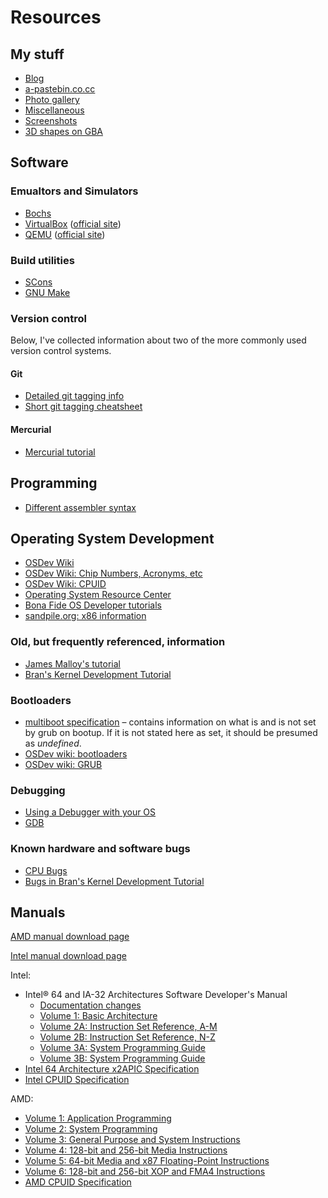 # Resources #

## My stuff ##

* [Blog](http://blog.duckinator.net)
* [a-pastebin.co.cc](http://a-pastebin.co.cc)
* [Photo gallery](http://gallery.duckinator.net)
* [Miscellaneous](http://misc.duckinator.net)
* [Screenshots](http://misc.duckinator.net/ss)
* [3D shapes on GBA](http://misc.duckinator.net/dux/gba/3d.php)

## Software ##

### Emualtors and Simulators ###
* [Bochs](http://wiki.osdev.org/Bochs)
* [VirtualBox](http://wiki.osdev.org/VirtualBox) ([official site](http://virtualbox.org))
* [QEMU](http://wiki.osdev.org/QEMU) ([official site](http://qemu.org))

### Build utilities ###
* [SCons](http://scons.org)
* [GNU Make](http://www.gnu.org/software/make/)

### Version control ###
Below, I've collected information about two of the more commonly used version control systems.

#### Git ####
* [Detailed git tagging info](http://blog.ashchan.com/archive/2008/06/30/tags-on-git)
* [Short git tagging cheatsheet](http://blog.andrewcantino.com/2008/12/04/adding-and-removing-remote-git-tags)

#### Mercurial ####
* [Mercurial tutorial](http://mercurial.selenic.com/wiki/Tutorial)

## Programming ##
* [Different assembler syntax](http://wiki.osdev.org/Opcode_syntax)

## Operating System Development ##
* [OSDev Wiki](http://wiki.osdev.org)
* [OSDev Wiki: Chip Numbers, Acronyms, etc](http://wiki.osdev.org/Chip_Numbers,_Acronyms_and_Things)
* [OSDev Wiki: CPUID](http://wiki.osdev.org/CPUID)
* [Operating System Resource Center](http://www.nondot.org/sabre/os/)
* [Bona Fide OS Developer tutorials](http://www.osdever.net/tutorials/index)
* [sandpile.org: x86 information](http://www.sandpile.org/)

### Old, but frequently referenced, information ###
* [James Malloy's tutorial](http://www.jamesmolloy.co.uk/tutorial_html/)
* [Bran's Kernel Development Tutorial](http://www.osdever.net/tutorials/view/brans-kernel-development-tutorial)

### Bootloaders ###
* [multiboot specification](http://www.gnu.org/software/grub/manual/multiboot/html_node/Machine-state.html#Machine-state) – contains information on what is and is not set by grub on bootup. If it is not stated here as set, it should be presumed as *undefined*.
* [OSDev wiki: bootloaders](http://wiki.osdev.org/Category:Bootloaders)
* [OSDev wiki: GRUB](http://wiki.osdev.org/GRUB)

### Debugging ###
* [Using a Debugger with your OS](http://wiki.osdev.org/How_Do_I_Use_A_Debugger_With_My_OS)
* [GDB](http://wiki.osdev.org/GDB)

### Known hardware and software bugs ###
* [CPU Bugs](http://wiki.osdev.org/CPU_Bugs)
* [Bugs in Bran's Kernel Development Tutorial](http://wiki.osdev.org/Bran's_Known_Bugs)

## Manuals ##

[AMD manual download page](http://developer.amd.com/documentation/guides/pages/default.aspx)

[Intel manual download page](http://www.intel.com/products/processor/manuals/)

Intel:

* Intel&reg; 64 and IA-32 Architectures Software Developer's Manual
  * [Documentation changes](http://www.intel.com/Assets/PDF/manual/252046.pdf)
  * [Volume 1:  Basic Architecture](http://www.intel.com/Assets/PDF/manual/253665.pdf)
  * [Volume 2A: Instruction Set Reference, A-M](http://www.intel.com/Assets/PDF/manual/253666.pdf)
  * [Volume 2B: Instruction Set Reference, N-Z](http://www.intel.com/Assets/PDF/manual/253667.pdf)
  * [Volume 3A: System Programming Guide](http://www.intel.com/Assets/PDF/manual/253668.pdf)
  * [Volume 3B: System Programming Guide](http://www.intel.com/Assets/PDF/manual/253669.pdf)
* [Intel 64 Architecture x2APIC Specification](http://www.intel.com/Assets/pdf/manual/318148.pdf)
* [Intel CPUID Specification](http://www.intel.com/Assets/PDF/appnote/241618.pdf)

AMD:

* [Volume 1: Application Programming](http://support.amd.com/us/Processor_TechDocs/24592.pdf)
* [Volume 2: System Programming](http://support.amd.com/us/Processor_TechDocs/24593.pdf)
* [Volume 3: General Purpose and System Instructions](http://support.amd.com/us/Processor_TechDocs/24594.pdf)
* [Volume 4: 128-bit and 256-bit Media Instructions](http://support.amd.com/us/Processor_TechDocs/26568.pdf)
* [Volume 5: 64-bit Media and x87 Floating-Point Instructions](http://support.amd.com/us/Processor_TechDocs/26569.pdf)
* [Volume 6: 128-bit and 256-bit XOP and FMA4 Instructions](http://support.amd.com/us/Processor_TechDocs/43479.pdf)
* [AMD CPUID Specification](http://support.amd.com/us/Processor_TechDocs/25481.pdf)
